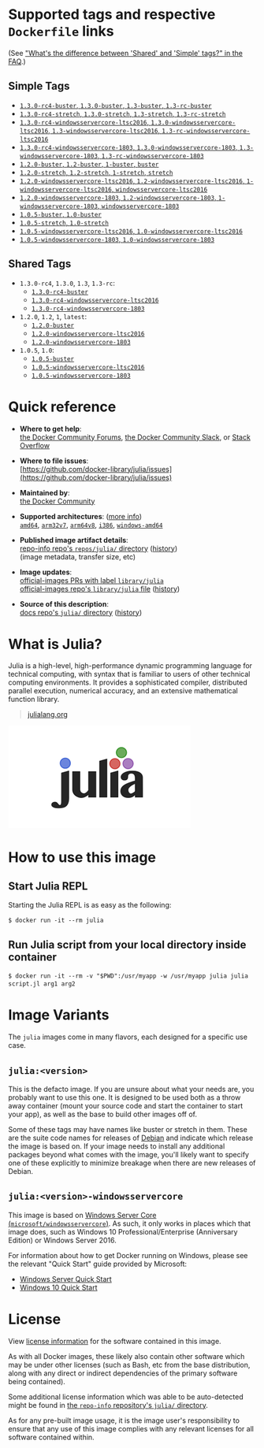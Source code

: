 <!--

********************************************************************************

WARNING:

    DO NOT EDIT "julia/README.md"

    IT IS AUTO-GENERATED

    (from the other files in "julia/" combined with a set of templates)

********************************************************************************

-->

# Supported tags and respective `Dockerfile` links

(See ["What's the difference between 'Shared' and 'Simple' tags?" in the FAQ](https://github.com/docker-library/faq#whats-the-difference-between-shared-and-simple-tags).)

## Simple Tags

-	[`1.3.0-rc4-buster`, `1.3.0-buster`, `1.3-buster`, `1.3-rc-buster`](https://github.com/docker-library/julia/blob/b4e9903f90adf5d14655fe9c4bfa75d9db945b4d/1.3-rc/buster/Dockerfile)
-	[`1.3.0-rc4-stretch`, `1.3.0-stretch`, `1.3-stretch`, `1.3-rc-stretch`](https://github.com/docker-library/julia/blob/b4e9903f90adf5d14655fe9c4bfa75d9db945b4d/1.3-rc/stretch/Dockerfile)
-	[`1.3.0-rc4-windowsservercore-ltsc2016`, `1.3.0-windowsservercore-ltsc2016`, `1.3-windowsservercore-ltsc2016`, `1.3-rc-windowsservercore-ltsc2016`](https://github.com/docker-library/julia/blob/b4e9903f90adf5d14655fe9c4bfa75d9db945b4d/1.3-rc/windows/windowsservercore-ltsc2016/Dockerfile)
-	[`1.3.0-rc4-windowsservercore-1803`, `1.3.0-windowsservercore-1803`, `1.3-windowsservercore-1803`, `1.3-rc-windowsservercore-1803`](https://github.com/docker-library/julia/blob/b4e9903f90adf5d14655fe9c4bfa75d9db945b4d/1.3-rc/windows/windowsservercore-1803/Dockerfile)
-	[`1.2.0-buster`, `1.2-buster`, `1-buster`, `buster`](https://github.com/docker-library/julia/blob/5f637f20522f82f953c69318002820da70d2e3f9/1.2/buster/Dockerfile)
-	[`1.2.0-stretch`, `1.2-stretch`, `1-stretch`, `stretch`](https://github.com/docker-library/julia/blob/db1a7e6fad976b52043021c7c4716dba6a2ab03b/1.2/stretch/Dockerfile)
-	[`1.2.0-windowsservercore-ltsc2016`, `1.2-windowsservercore-ltsc2016`, `1-windowsservercore-ltsc2016`, `windowsservercore-ltsc2016`](https://github.com/docker-library/julia/blob/5f637f20522f82f953c69318002820da70d2e3f9/1.2/windows/windowsservercore-ltsc2016/Dockerfile)
-	[`1.2.0-windowsservercore-1803`, `1.2-windowsservercore-1803`, `1-windowsservercore-1803`, `windowsservercore-1803`](https://github.com/docker-library/julia/blob/5f637f20522f82f953c69318002820da70d2e3f9/1.2/windows/windowsservercore-1803/Dockerfile)
-	[`1.0.5-buster`, `1.0-buster`](https://github.com/docker-library/julia/blob/4c770401df0b946da5cf61150bedb05280b218a6/1.0/buster/Dockerfile)
-	[`1.0.5-stretch`, `1.0-stretch`](https://github.com/docker-library/julia/blob/4c770401df0b946da5cf61150bedb05280b218a6/1.0/stretch/Dockerfile)
-	[`1.0.5-windowsservercore-ltsc2016`, `1.0-windowsservercore-ltsc2016`](https://github.com/docker-library/julia/blob/4c770401df0b946da5cf61150bedb05280b218a6/1.0/windows/windowsservercore-ltsc2016/Dockerfile)
-	[`1.0.5-windowsservercore-1803`, `1.0-windowsservercore-1803`](https://github.com/docker-library/julia/blob/4c770401df0b946da5cf61150bedb05280b218a6/1.0/windows/windowsservercore-1803/Dockerfile)

## Shared Tags

-	`1.3.0-rc4`, `1.3.0`, `1.3`, `1.3-rc`:
	-	[`1.3.0-rc4-buster`](https://github.com/docker-library/julia/blob/b4e9903f90adf5d14655fe9c4bfa75d9db945b4d/1.3-rc/buster/Dockerfile)
	-	[`1.3.0-rc4-windowsservercore-ltsc2016`](https://github.com/docker-library/julia/blob/b4e9903f90adf5d14655fe9c4bfa75d9db945b4d/1.3-rc/windows/windowsservercore-ltsc2016/Dockerfile)
	-	[`1.3.0-rc4-windowsservercore-1803`](https://github.com/docker-library/julia/blob/b4e9903f90adf5d14655fe9c4bfa75d9db945b4d/1.3-rc/windows/windowsservercore-1803/Dockerfile)
-	`1.2.0`, `1.2`, `1`, `latest`:
	-	[`1.2.0-buster`](https://github.com/docker-library/julia/blob/5f637f20522f82f953c69318002820da70d2e3f9/1.2/buster/Dockerfile)
	-	[`1.2.0-windowsservercore-ltsc2016`](https://github.com/docker-library/julia/blob/5f637f20522f82f953c69318002820da70d2e3f9/1.2/windows/windowsservercore-ltsc2016/Dockerfile)
	-	[`1.2.0-windowsservercore-1803`](https://github.com/docker-library/julia/blob/5f637f20522f82f953c69318002820da70d2e3f9/1.2/windows/windowsservercore-1803/Dockerfile)
-	`1.0.5`, `1.0`:
	-	[`1.0.5-buster`](https://github.com/docker-library/julia/blob/4c770401df0b946da5cf61150bedb05280b218a6/1.0/buster/Dockerfile)
	-	[`1.0.5-windowsservercore-ltsc2016`](https://github.com/docker-library/julia/blob/4c770401df0b946da5cf61150bedb05280b218a6/1.0/windows/windowsservercore-ltsc2016/Dockerfile)
	-	[`1.0.5-windowsservercore-1803`](https://github.com/docker-library/julia/blob/4c770401df0b946da5cf61150bedb05280b218a6/1.0/windows/windowsservercore-1803/Dockerfile)

# Quick reference

-	**Where to get help**:  
	[the Docker Community Forums](https://forums.docker.com/), [the Docker Community Slack](https://blog.docker.com/2016/11/introducing-docker-community-directory-docker-community-slack/), or [Stack Overflow](https://stackoverflow.com/search?tab=newest&q=docker)

-	**Where to file issues**:  
	[https://github.com/docker-library/julia/issues](https://github.com/docker-library/julia/issues)

-	**Maintained by**:  
	[the Docker Community](https://github.com/docker-library/julia)

-	**Supported architectures**: ([more info](https://github.com/docker-library/official-images#architectures-other-than-amd64))  
	[`amd64`](https://hub.docker.com/r/amd64/julia/), [`arm32v7`](https://hub.docker.com/r/arm32v7/julia/), [`arm64v8`](https://hub.docker.com/r/arm64v8/julia/), [`i386`](https://hub.docker.com/r/i386/julia/), [`windows-amd64`](https://hub.docker.com/r/winamd64/julia/)

-	**Published image artifact details**:  
	[repo-info repo's `repos/julia/` directory](https://github.com/docker-library/repo-info/blob/master/repos/julia) ([history](https://github.com/docker-library/repo-info/commits/master/repos/julia))  
	(image metadata, transfer size, etc)

-	**Image updates**:  
	[official-images PRs with label `library/julia`](https://github.com/docker-library/official-images/pulls?q=label%3Alibrary%2Fjulia)  
	[official-images repo's `library/julia` file](https://github.com/docker-library/official-images/blob/master/library/julia) ([history](https://github.com/docker-library/official-images/commits/master/library/julia))

-	**Source of this description**:  
	[docs repo's `julia/` directory](https://github.com/docker-library/docs/tree/master/julia) ([history](https://github.com/docker-library/docs/commits/master/julia))

# What is Julia?

Julia is a high-level, high-performance dynamic programming language for technical computing, with syntax that is familiar to users of other technical computing environments. It provides a sophisticated compiler, distributed parallel execution, numerical accuracy, and an extensive mathematical function library.

> [julialang.org](http://julialang.org/)

![logo](https://raw.githubusercontent.com/docker-library/docs/520519ad7db3ea9fd5d3590e836c839a0ffd6f19/julia/logo.png)

# How to use this image

## Start Julia REPL

Starting the Julia REPL is as easy as the following:

```console
$ docker run -it --rm julia
```

## Run Julia script from your local directory inside container

```console
$ docker run -it --rm -v "$PWD":/usr/myapp -w /usr/myapp julia julia script.jl arg1 arg2
```

# Image Variants

The `julia` images come in many flavors, each designed for a specific use case.

## `julia:<version>`

This is the defacto image. If you are unsure about what your needs are, you probably want to use this one. It is designed to be used both as a throw away container (mount your source code and start the container to start your app), as well as the base to build other images off of.

Some of these tags may have names like buster or stretch in them. These are the suite code names for releases of [Debian](https://wiki.debian.org/DebianReleases) and indicate which release the image is based on. If your image needs to install any additional packages beyond what comes with the image, you'll likely want to specify one of these explicitly to minimize breakage when there are new releases of Debian.

## `julia:<version>-windowsservercore`

This image is based on [Windows Server Core (`microsoft/windowsservercore`)](https://hub.docker.com/r/microsoft/windowsservercore/). As such, it only works in places which that image does, such as Windows 10 Professional/Enterprise (Anniversary Edition) or Windows Server 2016.

For information about how to get Docker running on Windows, please see the relevant "Quick Start" guide provided by Microsoft:

-	[Windows Server Quick Start](https://msdn.microsoft.com/en-us/virtualization/windowscontainers/quick_start/quick_start_windows_server)
-	[Windows 10 Quick Start](https://msdn.microsoft.com/en-us/virtualization/windowscontainers/quick_start/quick_start_windows_10)

# License

View [license information](http://julialang.org/) for the software contained in this image.

As with all Docker images, these likely also contain other software which may be under other licenses (such as Bash, etc from the base distribution, along with any direct or indirect dependencies of the primary software being contained).

Some additional license information which was able to be auto-detected might be found in [the `repo-info` repository's `julia/` directory](https://github.com/docker-library/repo-info/tree/master/repos/julia).

As for any pre-built image usage, it is the image user's responsibility to ensure that any use of this image complies with any relevant licenses for all software contained within.

